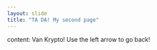 ```yaml
---
layout: slide
title: "TA DA! My second page"
---
```

content: Van Krypto!
Use the left arrow to go back!
